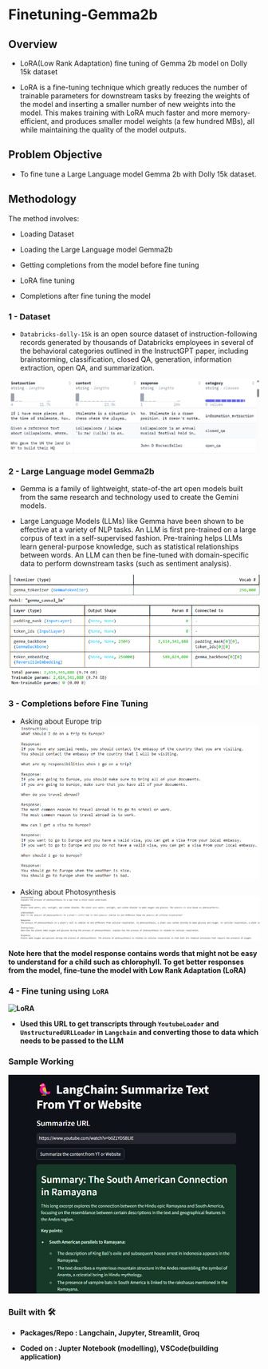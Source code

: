 # Finetuning-Gemma2b

## Overview
- LoRA(Low Rank Adaptation) fine tuning of Gemma 2b model on Dolly 15k dataset

- LoRA is a fine-tuning technique which greatly reduces the number of trainable parameters for downstream tasks by freezing the weights of the model and inserting a smaller number of new weights into the model. This makes training with LoRA much faster and more memory-efficient, and produces smaller model weights (a few hundred MBs), all while maintaining the quality of the model outputs.


## Problem Objective
- To fine tune a Large Language model Gemma 2b with Dolly 15k dataset.

## Methodology

The method involves:
- Loading Dataset

- Loading the Large Language model Gemma2b

- Getting completions from the model before fine tuning

- LoRA fine tuning

- Completions after fine tuning the model

### 1 - Dataset
- `Databricks-dolly-15k` is an open source dataset of instruction-following records generated by thousands of Databricks employees in several of the behavioral categories outlined in the InstructGPT paper, including brainstorming, classification, closed QA, generation, information extraction, open QA, and summarization.

![Dataset](https://github.com/Pratik872/Finetuning-Gemma2b/blob/main/readme%20resources/dataset%20sample.png)

### 2 - Large Language model Gemma2b
- Gemma is a family of lightweight, state-of-the art open models built from the same research and technology used to create the Gemini models.

- Large Language Models (LLMs) like Gemma have been shown to be effective at a variety of NLP tasks. An LLM is first pre-trained on a large corpus of text in a self-supervised fashion. Pre-training helps LLMs learn general-purpose knowledge, such as statistical relationships between words. An LLM can then be fine-tuned with domain-specific data to perform downstream tasks (such as sentiment analysis).

![Gemma](https://github.com/Pratik872/Finetuning-Gemma2b/blob/main/readme%20resources/gemma.png)

### 3 - Completions before Fine Tuning
- Asking about Europe trip
![Europe](https://github.com/Pratik872/Finetuning-Gemma2b/blob/main/readme%20resources/inferences%20before%20finetuning1.png)

- Asking about Photosynthesis
![Photosynthesis](https://github.com/Pratik872/Finetuning-Gemma2b/blob/main/readme%20resources/inferences%20before%20finetuning2.png)

<b> Note here that the model response contains words that might not be easy to understand for a child such as chlorophyll. To get better responses from the model, fine-tune the model with Low Rank Adaptation (LoRA)

### 4 - Fine tuning using `LoRA`
![LoRA]()

- Used this URL to get transcripts through `YoutubeLoader` and `UnstructuredURLLoader` in `Langchain` and converting those to data which needs to be passed to the LLM


### Sample Working

![Demo](https://github.com/Pratik872/Youtube-Video-Summarizer/blob/main/readme%20resources/app%20sample.png)


### Built with 🛠️
- Packages/Repo : Langchain, Jupyter, Streamlit, Groq

- Coded on : Jupter Notebook (modelling), VSCode(building application)

